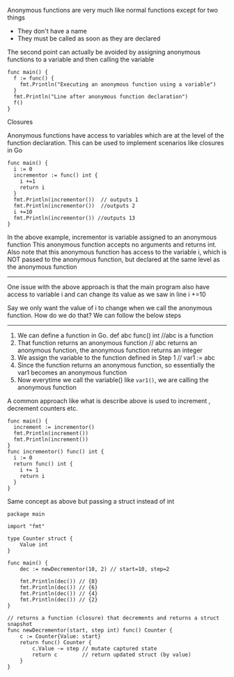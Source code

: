 Anonymous functions are very much like normal functions except for two things 

- They don't have a name
- They must be called as soon as they are declared

The second point can actually be avoided by assigning anonymous functions 
to a variable and then calling the variable 

```
func main() {
  f := func() {
    fmt.Println("Executing an anonymous function using a variable")
  }
  fmt.Println("Line after anonymous function declaration")
  f()
}
```

Closures

Anonymous functions have access to variables which are at the level of the function declaration. 
This can be used to implement scenarios like closures in Go

```
func main() {
  i := 0
  incrementor := func() int {
    i +=1
    return i
  }
  fmt.Println(incrementor())  // outputs 1 
  fmt.Println(incrementor())  //outputs 2
  i +=10
  fmt.Println(incrementor()) //outputs 13
}
```

In the above example, incrementor is variable assigned to an anonymous function
This anonymous function accepts no arguments and returns int.
Also note that this anonymous function has access to the variable i, which is NOT passed to the 
anonymous function, but declared at the same level as the anonymous function 

---------
One issue with the above approach is that the main program also have access to variable i 
and can change its value as we saw in line i +=10

Say we only want the value of i to change when we call the anonymous function. 
How do we do that?
We can follow the below steps

------------

1. We can define a function in Go. def abc func() int //abc is a function 
2. That function returns an anonymous function // abc returns an anonymous function, the anonymous function returns an integer
3. We assign the variable to the function defined in Step 1 // var1 := abc
4. Since the function returns an anonymous function, so essentially the var1 becomes an anonymous function
5. Now everytime we call the variable() like `var1()`, we are calling the anonymous function

A common approach like what is describe above is used to increment , decrement counters etc. 

```
func main() {
  increment := incrementor()
  fmt.Println(increment())
  fmt.Println(increment())
}
func incrementor() func() int {
  i := 0
  return func() int {
    i += 1
    return i
  }
}
```

Same concept as above but passing a struct instead of int 

```
package main

import "fmt"

type Counter struct {
	Value int
}

func main() {
	dec := newDecrementor(10, 2) // start=10, step=2

	fmt.Println(dec()) // {8}
	fmt.Println(dec()) // {6}
	fmt.Println(dec()) // {4}
	fmt.Println(dec()) // {2}
}

// returns a function (closure) that decrements and returns a struct snapshot
func newDecrementor(start, step int) func() Counter {
	c := Counter{Value: start}
	return func() Counter {
		c.Value -= step // mutate captured state
		return c        // return updated struct (by value)
	}
}
```
